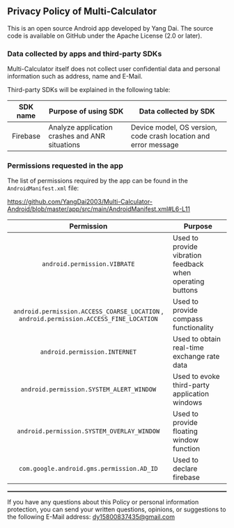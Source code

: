 ## Privacy Policy of Multi-Calculator

This is an open source Android app developed by Yang Dai. The source code is available on GitHub under the Apache License (2.0 or later).

### Data collected by apps and third-party SDKs

Multi-Calculator itself does not collect user confidential data and personal information such as address, name and E-Mail.

Third-party SDKs will be explained in the following table:


| SDK name | Purpose of using SDK                           | Data collected by SDK                                           |
|:--------:|------------------------------------------------|-----------------------------------------------------------------|
| Firebase | Analyze application crashes and ANR situations | Device model, OS version, code crash location and error message |

### Permissions requested in the app

The list of permissions required by the app can be found in the `AndroidManifest.xml` file:

https://github.com/YangDai2003/Multi-Calculator-Android/blob/master/app/src/main/AndroidManifest.xml#L6-L11
<br/>


|                                       Permission                                        | Purpose                                                   |
|:---------------------------------------------------------------------------------------:|-----------------------------------------------------------|
|                              `android.permission.VIBRATE`                               | Used to provide vibration feedback when operating buttons |
| `android.permission.ACCESS_COARSE_LOCATION` , `android.permission.ACCESS_FINE_LOCATION` | Used to provide compass functionality                     |
|                              `android.permission.INTERNET`                              | Used to obtain real-time exchange rate data               |
|                        `android.permission.SYSTEM_ALERT_WINDOW`                         | Used to evoke third-party application windows             |
|                       `android.permission.SYSTEM_OVERLAY_WINDOW`                        | Used to provide floating window function                  |
|                        `com.google.android.gms.permission.AD_ID`                        | Used to declare firebase                                  |

 <hr style="border:1px solid gray">

If you have any questions about this Policy or personal information protection, you can send your written questions, opinions, or suggestions to the following E-Mail address: dy15800837435@gmail.com
